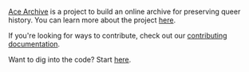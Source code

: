 [Ace Archive](https://acearchive.lgbt) is a project to build an online archive
for preserving queer history. You can learn more about the project
[here](https://acearchive.lgbt/about/).

If you're looking for ways to contribute, check out our [contributing
documentation](https://acearchive.lgbt/contribute/).

Want to dig into the code? Start
[here](https://github.com/acearchive/acearchive.lgbt#readme).
